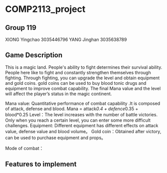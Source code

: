 # COMP2113_project

## Group 119
XIONG Yingchao 3035446796
YANG Jinghan 3035638789

## Game Description
This is a magic land. People's ability to fight determines their survival ability. People here like to fight and constantly strengthen themselves through fighting. Through fighting, you can upgrade the level and obtain equipment and gold coins. gold coins can be used to buy blood tonic drugs and equipment to improve combat capability. The final Mana value and the level will affect the player’s status in the magic continent.


Mana value: Quantitative performance of combat capability .It is composed of attack, defense and blood.
            Mana = attack*0.4 + defence*0.35 + blood*0.25
Level：The level increases with the number of battle victories. Only when you reach a certain level, you can enter some more difficult challenges.
Equipment: Different equipment has different effects on attack value, defense value and blood volume。
Gold coin：Obtained after victory, can be used to purchase equipment and props。

Mode of combat：


## Features to implement

